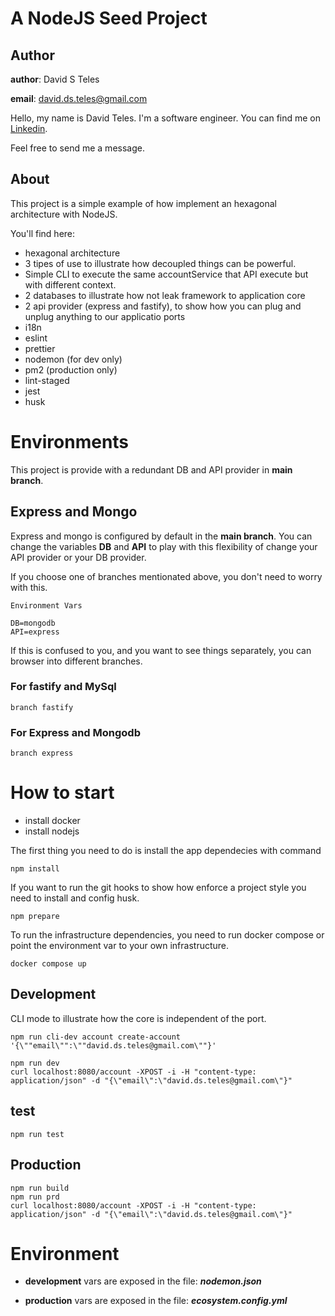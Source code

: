 # A NodeJS Seed Project

## Author

**author**: David S Teles

**email**: david.ds.teles@gmail.com

Hello, my name is David Teles. I'm a software engineer. You can find me on [Linkedin](https://www.linkedin.com/in/david-teles/?locale=en_US). 

Feel free to send me a message.

## About

This project is a simple example of how implement an hexagonal architecture with NodeJS.

You'll find here:

* hexagonal architecture
* 3 tipes of use to illustrate how decoupled things can be powerful.
* Simple CLI to execute the same accountService that API execute but with different context.
* 2 databases to illustrate how not leak framework to application core
* 2 api provider (express and fastify), to show how you can plug and unplug anything to our applicatio ports
* i18n
* eslint
* prettier
* nodemon (for dev only)
* pm2 (production only)
* lint-staged
* jest
* husk

# Environments

This project is provide with a redundant DB and API provider in **main branch**. 

## Express and Mongo

Express and mongo is configured by default in the **main branch**. 
You can change the variables **DB** and **API** to play with this flexibility of change your API provider or your DB provider. 

If you choose one of branches mentionated above, you don't need to worry with this.

```
Environment Vars

DB=mongodb
API=express
```

If this is confused to you, and you want to see things separately, you can browser into different branches.

### For fastify and MySql
```
branch fastify
```

### For Express and Mongodb
```
branch express
```

# How to start

* install docker
* install nodejs

The first thing you need to do is install the app dependecies with command

```
npm install
```

If you want to run the git hooks to show how enforce a project style you need to install and config husk.

```
npm prepare
```

To run the infrastructure dependencies, you need to run docker compose or point the environment var to your own infrastructure.

```
docker compose up
```

## Development

CLI mode to illustrate how the core is independent of the port.
```
npm run cli-dev account create-account '{\""email\"":\""david.ds.teles@gmail.com\""}'
```

```
npm run dev
curl localhost:8080/account -XPOST -i -H "content-type: application/json" -d "{\"email\":\"david.ds.teles@gmail.com\"}"
```

## test

```
npm run test
```

## Production

```
npm run build
npm run prd
curl localhost:8080/account -XPOST -i -H "content-type: application/json" -d "{\"email\":\"david.ds.teles@gmail.com\"}"
```

# Environment

* **development** vars are exposed in the file: ***nodemon.json***

* **production** vars are exposed in the file: ***ecosystem.config.yml***

